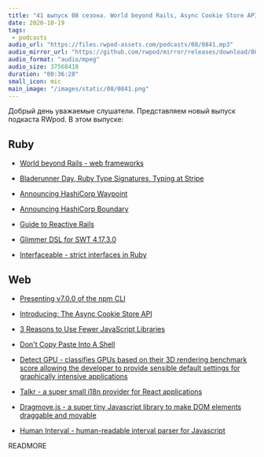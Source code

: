 ```yaml
---
title: "41 выпуск 08 сезона. World beyond Rails, Async Cookie Store API, Guide to Reactive Rails, Interfaceable, Detect GPU и прочее"
date: 2020-10-19
tags:
 - podcasts
audio_url: "https://files.rwpod-assets.com/podcasts/08/0841.mp3"
audio_mirror_url: "https://github.com/rwpod/mirror/releases/download/08.41/0841.mp3"
audio_format: "audio/mpeg"
audio_size: 37568418
duration: "00:36:28"
small_icon: mic
main_image: "/images/static/08/0841.png"
---
```


Добрый день уважаемые слушатели. Представляем новый выпуск подкаста RWpod. В этом выпуске:

## Ruby

 - [World beyond Rails - web frameworks](https://longliveruby.com/articles/rails-alternatives-ruby-web-frameworks)
 - [Bladerunner Day, Ruby Type Signatures, Typing at Stripe](https://brandur.org/nanoglyphs/015-ruby-typing)
 - [Announcing HashiCorp Waypoint](https://www.hashicorp.com/blog/announcing-waypoint)
 - [Announcing HashiCorp Boundary](https://www.hashicorp.com/blog/hashicorp-boundary)


 - [Guide to Reactive Rails](https://github.com/obie/guide-to-reactive-rails)
 - [Glimmer DSL for SWT 4.17.3.0](https://github.com/AndyObtiva/glimmer-dsl-swt)
 - [Interfaceable - strict interfaces in Ruby](https://github.com/featurist/interfaceable)

## Web

 - [Presenting v7.0.0 of the npm CLI](https://github.blog/2020-10-13-presenting-v7-0-0-of-the-npm-cli/)
 - [Introducing: The Async Cookie Store API](https://medium.com/nmc-techblog/introducing-the-async-cookie-store-api-89cbecf401f)
 - [3 Reasons to Use Fewer JavaScript Libraries](https://medium.com/javascript-in-plain-english/3-reasons-to-use-fewer-javascript-libraries-7226b64868a4)


 - [Don't Copy Paste Into A Shell](https://briantracy.xyz/writing/copy-paste-shell.html)
 - [Detect GPU - classifies GPUs based on their 3D rendering benchmark score allowing the developer to provide sensible default settings for graphically intensive applications](https://github.com/TimvanScherpenzeel/detect-gpu)
 - [Talkr - a super small i18n provider for React applications](https://github.com/DoneDeal0/Talkr)
 - [Dragmove.js - a super tiny Javascript library to make DOM elements draggable and movable](https://github.com/knadh/dragmove.js)
 - [Human Interval - human-readable interval parser for Javascript](https://github.com/agenda/human-interval)

READMORE

